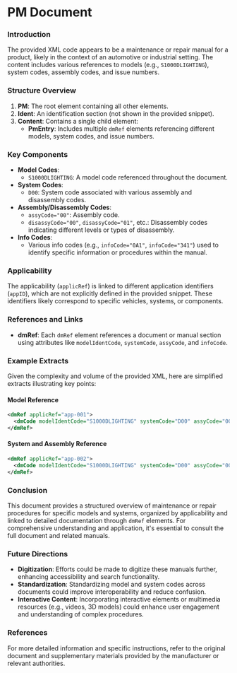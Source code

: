 PM Document
================
### Introduction

The provided XML code appears to be a maintenance or repair manual for a product, likely in the context of an automotive or industrial setting. The content includes various references to models (e.g., `S1000DLIGHTING`), system codes, assembly codes, and issue numbers.

### Structure Overview

1. **PM**: The root element containing all other elements.
2. **Ident**: An identification section (not shown in the provided snippet).
3. **Content**: Contains a single child element:
   - **PmEntry**: Includes multiple `dmRef` elements referencing different models, system codes, and issue numbers.

### Key Components

* **Model Codes**:
  + `S1000DLIGHTING`: A model code referenced throughout the document.
* **System Codes**:
  + `D00`: System code associated with various assembly and disassembly codes.
* **Assembly/Disassembly Codes**:
  + `assyCode="00"`: Assembly code.
  + `disassyCode="00"`, `disassyCode="01"`, etc.: Disassembly codes indicating different levels or types of disassembly.
* **Info Codes**:
  + Various info codes (e.g., `infoCode="0A1"`, `infoCode="341"`) used to identify specific information or procedures within the manual.

### Applicability

The applicability (`applicRef`) is linked to different application identifiers (`appID`), which are not explicitly defined in the provided snippet. These identifiers likely correspond to specific vehicles, systems, or components.

### References and Links

- **dmRef**: Each `dmRef` element references a document or manual section using attributes like `modelIdentCode`, `systemCode`, `assyCode`, and `infoCode`.

### Example Extracts

Given the complexity and volume of the provided XML, here are simplified extracts illustrating key points:

#### Model Reference
```xml
<dmRef applicRef="app-001">
  <dmCode modelIdentCode="S1000DLIGHTING" systemCode="D00" assyCode="00" disassyCode="00" infoCode="0A1"/>
</dmRef>
```

#### System and Assembly Reference
```xml
<dmRef applicRef="app-002">
  <dmCode modelIdentCode="S1000DLIGHTING" systemCode="D00" assyCode="00" disassyCode="01" infoCode="941"/>
</dmRef>
```

### Conclusion

This document provides a structured overview of maintenance or repair procedures for specific models and systems, organized by applicability and linked to detailed documentation through `dmRef` elements. For comprehensive understanding and application, it's essential to consult the full document and related manuals.

### Future Directions

- **Digitization**: Efforts could be made to digitize these manuals further, enhancing accessibility and search functionality.
- **Standardization**: Standardizing model and system codes across documents could improve interoperability and reduce confusion.
- **Interactive Content**: Incorporating interactive elements or multimedia resources (e.g., videos, 3D models) could enhance user engagement and understanding of complex procedures.

### References

For more detailed information and specific instructions, refer to the original document and supplementary materials provided by the manufacturer or relevant authorities.